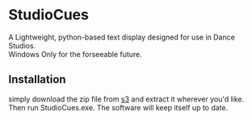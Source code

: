# StudioCues
A Lightweight, python-based text display designed for use in Dance Studios.  
Windows Only for the forseeable future.
## Installation  
simply download the zip file from [s3](https://studiocues.s3-us-west-2.amazonaws.com/StudioCues-win-2.0.11.zip) and extract it wherever you'd like.  
Then run StudioCues.exe. The software will keep itself up to date.
